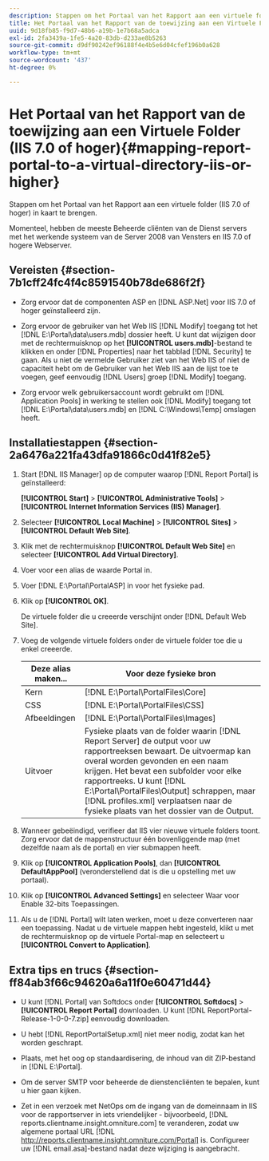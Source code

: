```yaml
---
description: Stappen om het Portaal van het Rapport aan een virtuele folder (IIS 7.0 of hoger) in kaart te brengen.
title: Het Portaal van het Rapport van de toewijzing aan een Virtuele Folder (IIS 7.0 of hoger)
uuid: 9d18fb85-f9d7-48b6-a19b-1e7b68a5adca
exl-id: 2fa3439a-1fe5-4a20-83db-d233ae8b5263
source-git-commit: d9df90242ef96188f4e4b5e6d04cfef196b0a628
workflow-type: tm+mt
source-wordcount: '437'
ht-degree: 0%

---
```


# Het Portaal van het Rapport van de toewijzing aan een Virtuele Folder (IIS 7.0 of hoger){#mapping-report-portal-to-a-virtual-directory-iis-or-higher}

Stappen om het Portaal van het Rapport aan een virtuele folder (IIS 7.0 of hoger) in kaart te brengen.

Momenteel, hebben de meeste Beheerde cliënten van de Dienst servers met het werkende systeem van de Server 2008 van Vensters en IIS 7.0 of hogere Webserver.

## Vereisten {#section-7b1cff24fc4f4c8591540b78de686f2f}

* Zorg ervoor dat de componenten ASP en [!DNL ASP.Net] voor IIS 7.0 of hoger geïnstalleerd zijn.
* Zorg ervoor de gebruiker van het Web IIS [!DNL Modify] toegang tot het [!DNL E:\Portal\data\users.mdb] dossier heeft. U kunt dat wijzigen door met de rechtermuisknop op het **[!UICONTROL users.mdb]**-bestand te klikken en onder [!DNL Properties] naar het tabblad [!DNL Security] te gaan. Als u niet de vermelde Gebruiker ziet van het Web IIS of niet de capaciteit hebt om de Gebruiker van het Web IIS aan de lijst toe te voegen, geef eenvoudig [!DNL Users] groep [!DNL Modify] toegang.

* Zorg ervoor welk gebruikersaccount wordt gebruikt om [!DNL Application Pools] in werking te stellen ook [!DNL Modify] toegang tot [!DNL E:\Portal\data\users.mdb] en  [!DNL C:\Windows\Temp\] omslagen heeft.

## Installatiestappen {#section-2a6476a221fa43dfa91866c0d41f82e5}

1. Start [!DNL IIS Manager] op de computer waarop [!DNL Report Portal] is geïnstalleerd:

   **[!UICONTROL Start]** > **[!UICONTROL Administrative Tools]** > **[!UICONTROL Internet Information Services (IIS) Manager]**.

1. Selecteer **[!UICONTROL Local Machine]** > **[!UICONTROL Sites]** > **[!UICONTROL Default Web Site]**.

1. Klik met de rechtermuisknop **[!UICONTROL Default Web Site]** en selecteer **[!UICONTROL Add Virtual Directory]**.

1. Voer voor een alias de waarde Portal in.
1. Voer [!DNL E:\Portal\PortalASP] in voor het fysieke pad.
1. Klik op **[!UICONTROL OK]**.

   De virtuele folder die u creeerde verschijnt onder [!DNL Default Web Site].

1. Voeg de volgende virtuele folders onder de virtuele folder toe die u enkel creeerde.

   | Deze alias maken... | Voor deze fysieke bron |
   |---|---|
   | Kern | [!DNL E:\Portal\PortalFiles\Core] |
   | CSS | [!DNL E:\Portal\PortalFiles\CSS] |
   | Afbeeldingen | [!DNL E:\Portal\PortalFiles\Images] |
   | Uitvoer | Fysieke plaats van de folder waarin [!DNL Report Server] de output voor uw rapportreeksen bewaart. De uitvoermap kan overal worden gevonden en een naam krijgen. Het bevat een subfolder voor elke rapportreeks. U kunt [!DNL E:\Portal\PortalFiles\Output] schrappen, maar [!DNL profiles.xml] verplaatsen naar de fysieke plaats van het dossier van de Output. |

1. Wanneer gebeëindigd, verifieer dat IIS vier nieuwe virtuele folders toont. Zorg ervoor dat de mappenstructuur één bovenliggende map (met dezelfde naam als de portal) en vier submappen heeft.
1. Klik op **[!UICONTROL Application Pools]**, dan **[!UICONTROL DefaultAppPool]** (veronderstellend dat is die u opstelling met uw portaal).

1. Klik op **[!UICONTROL Advanced Settings]** en selecteer Waar voor Enable 32-bits Toepassingen.
1. Als u de [!DNL Portal] wilt laten werken, moet u deze converteren naar een toepassing. Nadat u de virtuele mappen hebt ingesteld, klikt u met de rechtermuisknop op de virtuele Portal-map en selecteert u **[!UICONTROL Convert to Application]**.

## Extra tips en trucs {#section-ff84ab3f66c94620a6a11f0e60471d44}

* U kunt [!DNL Portal] van Softdocs onder **[!UICONTROL Softdocs]** > **[!UICONTROL Report Portal]** downloaden. U kunt [!DNL ReportPortal-Release-1-0-0-7.zip] eenvoudig downloaden.

* U hebt [!DNL ReportPortalSetup.xml] niet meer nodig, zodat kan het worden geschrapt.
* Plaats, met het oog op standaardisering, de inhoud van dit ZIP-bestand in [!DNL E:\Portal].
* Om de server SMTP voor beheerde de dienstencliënten te bepalen, kunt u hier gaan kijken.
* Zet in een verzoek met NetOps om de ingang van de domeinnaam in IIS voor de rapportserver in iets vriendelijker - bijvoorbeeld, [!DNL reports.clientname.insight.omniture.com] te veranderen, zodat uw algemene portaal URL [!DNL http://reports.clientname.insight.omniture.com/Portal] is. Configureer uw [!DNL email.asa]-bestand nadat deze wijziging is aangebracht.
